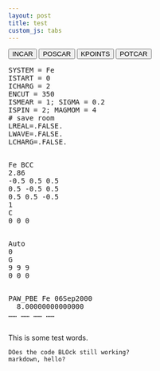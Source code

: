 ```yaml
---
layout: post
title: test
custom_js: tabs
---
```


<div class="tab">
  <button class="tablinks" onclick="tabs(event, 'INCAR')" id="defaultOpen">INCAR</button>
  <button class="tablinks" onclick="tabs(event, 'POSCAR')">POSCAR</button>
  <button class="tablinks" onclick="tabs(event, 'KPOINTS')">KPOINTS</button>
    <button class="tablinks" onclick="tabs(event, 'POTCAR')">POTCAR</button>
</div>

<div id="INCAR" class="tabcontent">
  <pre>
SYSTEM = Fe
ISTART = 0
ICHARG = 2
ENCUT = 350
ISMEAR = 1; SIGMA = 0.2
ISPIN = 2; MAGMOM = 4
# save room
LREAL=.FALSE.
LWAVE=.FALSE.
LCHARG=.FALSE.
  </pre>
</div>

<div id="POSCAR" class="tabcontent">
  <pre>
Fe BCC
2.86
-0.5 0.5 0.5 
0.5 -0.5 0.5
0.5 0.5 -0.5
1
C
0 0 0
  </pre>
</div>

<div id="KPOINTS" class="tabcontent">
  <pre>
Auto
0
G
9 9 9
0 0 0
  </pre>
</div>

<div id="POTCAR" class="tabcontent">
  <pre>
PAW_PBE Fe 06Sep2000                   
  8.00000000000000
…… …… …… ……     
  </pre>
</div>

This is some test words.

```
DOes the code BLOck still working?
markdown, hello?
```

